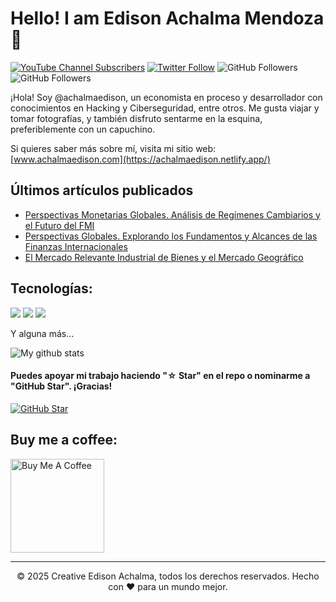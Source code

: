 
<!--
**achalmed/achalmed** is a ✨ _special_ ✨ repository because its `README.md` (this file) appears on your GitHub profile.

Here are some ideas to get you started:

- 🔭 I’m currently working on ...
- 🌱 I’m currently learning ...
- 👯 I’m looking to collaborate on ...
- 🤔 I’m looking for help with ...
- 💬 Ask me about ...
- 📫 How to reach me: ...
- 😄 Pronouns: ...
- ⚡ Fun fact: ...
-->
# Hello! I am Edison Achalma Mendoza 👋
[![YouTube Channel Subscribers](https://img.shields.io/youtube/channel/subscribers/UCQmDANK_J7UcHUd31lGAUjw?style=social)](https://www.youtube.com/channel/UCQmDANK_J7UcHUd31lGAUjw)
[![Twitter Follow](https://img.shields.io/twitter/follow/achalmaedison?style=social)](https://twitter.com/achalmaedison)
![GitHub Followers](https://img.shields.io/github/followers/achalmed?style=social)
![GitHub Followers](https://img.shields.io/github/stars/achalmed?style=social)

¡Hola! Soy @achalmaedison, un economista en proceso y desarrollador con conocimientos en Hacking y Ciberseguridad, entre otros. Me gusta viajar y tomar fotografías, y también disfruto sentarme en la esquina, preferiblemente con un capuchino.

Si quieres saber más sobre mí, visita mi sitio web: [www.achalmaedison.com](https://achalmaedison.netlify.app/)

## Últimos artículos publicados

- [Perspectivas Monetarias Globales. Análisis de Regímenes Cambiarios y el Futuro del FMI](https://achalmaedison.netlify.app//docs/blog/posts/2023-06-17-sistema-monetario-internacional-fi2)
- [Perspectivas Globales. Explorando los Fundamentos y Alcances de las Finanzas Internacionales](https://achalmaedison.netlify.app//docs/blog/posts/2023-06-16-globalizacion-finanzas-internacionales-fi1)
- [El Mercado Relevante Industrial de Bienes y el Mercado Geográfico](https://achalmaedison.netlify.app//docs/blog/posts/2023-06-15-mercado-relevante-oi-cap-2)

## Tecnologías:
<p>
  <img src="https://img.shields.io/badge/Python-3776AB?style=for-the-badge&logo=python&logoColor=white" />
  <img src="https://img.shields.io/badge/JavaScript-323330?style=for-the-badge&logo=javascript&logoColor=F7DF1E" />
  <img src="https://img.shields.io/badge/MySQL-00000F?style=for-the-badge&logo=mysql&logoColor=white" />
</p>

Y alguna más...

<img align="center" src="https://github-readme-stats.vercel.app/api?username=achalmed&show_icons=true&include_all_commits=true&theme=cobalt&hide_border=true" alt="My github stats" /> 

#### Puedes apoyar mi trabajo haciendo "☆ Star" en el repo o nominarme a "GitHub Star". ¡Gracias!

[![GitHub Star](https://img.shields.io/badge/GitHub-Nominar_a_star-yellow?style=for-the-badge&logo=github&logoColor=white&labelColor=101010)](https://stars.github.com/nominate/)

## Buy me a coffee:
<a href="https://www.buymeacoffee.com/achalmaedison" target="_blank"><img src="https://cdn.buymeacoffee.com/buttons/v2/default-red.png" alt="Buy Me A Coffee" width="150" ></a>

---
<p align="center"> © 2025 Creative Edison Achalma, todos los derechos reservados. Hecho con ❤️ para un mundo mejor.</p>
